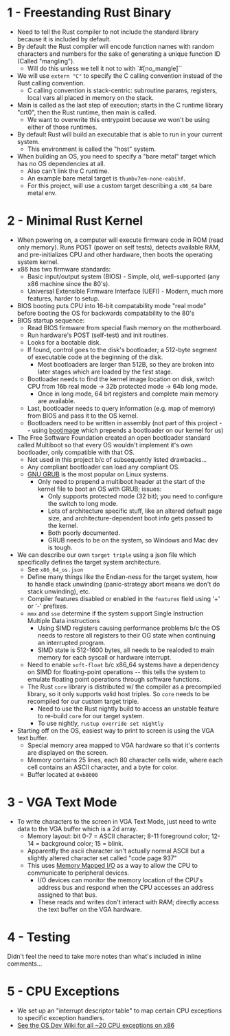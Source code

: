 # 1 - Freestanding Rust Binary

-   Need to tell the Rust compiler to not include the standard library because it is included by default.
-   By default the Rust compiler will encode function names with random characters and numbers for the sake
    of generating a unique function ID (Called "mangling").
    -   Will do this unless we tell it not to with `#[no_mangle]``
-   We will use `extern "C"` to specify the C calling convention instead of the Rust
    calling convention.
    -   C calling convention is stack-centric: subroutine params, registers, local vars
        all placed in memory on the stack.
-   Main is called as the last step of execution; starts in the C runtime library "crt0", then the Rust runtime, then main is called.
    -   We want to overwrite this entrypoint because we won't be using either of those runtimes.
-   By default Rust will build an executable that is able to run in your current system.
    -   This environment is called the "host" system.
-   When building an OS, you need to specify a "bare metal" target which has no OS dependencies at all.
    -   Also can't link the C runtime.
    -   An example bare metal target is `thumbv7em-none-eabihf`.
    -   For this project, will use a custom target describing a `x86_64` bare metal env.

# 2 - Minimal Rust Kernel

-   When powering on, a computer will execute firmware code in ROM (read only memory). Runs POST (power on self tests),
    detects available RAM, and pre-initializes CPU and other hardware, then boots the operating system kernel.
-   x86 has two firmware standards:
    -   Basic input/output system (BIOS) - Simple, old, well-supported (any x86 machine since the 80's).
    -   Universal Extensible Firmware Interface (UEFI) - Modern, much more features, harder to setup.
-   BIOS booting puts CPU into 16-bit compatability mode "real mode" before booting the OS for backwards compatability to the 80's
-   BIOS startup sequence:
    -   Read BIOS firmware from special flash memory on the motherboard.
    -   Run hardware's POST (self-test) and init routines.
    -   Looks for a bootable disk.
    -   If found, control goes to the disk's bootloader; a 512-byte segment of executable code at the beginning of the disk.
        -   Most bootloaders are larger than 512B, so they are broken into later stages which are loaded by the first stage.
    -   Bootloader needs to find the kernel image location on disk, switch CPU from 16b real mode -> 32b protected mode -> 64b long mode.
        -   Once in long mode, 64 bit registers and complete main memory are available.
    -   Last, bootloader needs to query information (e.g. map of memory) from BIOS and pass it to the OS kernel.
    -   Bootloaders need to be written in assembly (not part of this project
        -- using [bootimage](https://github.com/rust-osdev/bootimage) which prepends a bootloader on our kernel for us)
-   The Free Software Foundation created an open bootloader standard called Multiboot so that every OS wouldn't implement it's
    own bootloader, only compatible with that OS.
    -   Not used in this project b/c of subsequently listed drawbacks...
    -   Any compliant bootloader can load any compliant OS.
    -   [GNU GRUB](https://en.wikipedia.org/wiki/GNU_GRUB) is the most popular on Linux systems.
        -   Only need to prepend a multiboot header at the start of the kernel file to boot an OS with GRUB; issues:
            -   Only supports protected mode (32 bit); you need to configure the switch to long mode.
            -   Lots of architecture specific stuff, like an altered default page size, and architecture-dependent boot info
                gets passed to the kernel.
            -   Both poorly documented.
            -   GRUB needs to be on the system, so Windows and Mac dev is tough.
-   We can describe our own `target triple` using a json file which specifically defines the target system architecture.
    -   See `x86_64_os.json`
    -   Define many things like the Endian-ness for the target system, how to handle stack unwinding (panic-strategy abort means
        we don't do stack unwinding), etc.
    -   Compiler features disabled or enabled in the `features` field using '+' or '-' prefixes.
    -   `mmx` and `sse` determine if the system support Single Instruction Multiple Data instructions
        -   Using SIMD registers causing performance problems b/c the OS needs to restore all registers to their OG state when
            continuing an interrupted program.
        -   SIMD state is 512-1600 bytes, all needs to be realoded to main memory for each syscall or hardware interrupt.
    -   Need to enable `soft-float` b/c x86_64 systems have a dependency on SIMD for floating-point operations -- this tells
        the system to emulate floating point operations through software functions.
    -   The Rust `core` library is distributed w/ the compiler as a precompiled library, so it only supports valid host triples.
        So `core` needs to be recompiled for our custom target triple.
        -   Need to use the Rust nightly build to access an unstable feature to re-build `core` for our target system.
        -   To use nightly, `rustup override set nightly`
-   Starting off on the OS, easiest way to print to screen is using the VGA text buffer.
    -   Special memory area mapped to VGA hardware so that it's contents are displayed on the screen.
    -   Memory contains 25 lines, each 80 character cells wide, where each cell contains an ASCII character, and a byte for color.
    -   Buffer located at `0xb8000`

# 3 - VGA Text Mode

- 	To write characters to the screen in VGA Text Mode, just need to write data to the VGA buffer which is a 2d array.
	-	Memory layout: bit 0-7 = ASCII character; 8-11 foreground color; 12-14 = background color; 15 = blink.
	-	Apparently the ascii character isn't actually normal ASCII but a slightly altered character set called "code page 937"
	- 	This uses [Memory Mapped I/O](https://en.wikipedia.org/wiki/Memory-mapped_I/O_and_port-mapped_I/O) as a way to allow
		the CPU to communicate to peripheral devices.
		-	I/O devices can monitor the memory location of the CPU's address bus and respond when the CPU accesses an address
			assigned to that bus.
		-	These reads and writes don't interact with RAM; directly access the text buffer on the VGA hardware.

# 4 - Testing
Didn't feel the need to take more notes than what's included in inline comments...

# 5 - CPU Exceptions
- We set up an "interrupt descriptor table" to map certain CPU exceptions to specific exception handlers.
- [See the OS Dev Wiki for all ~20 CPU exceptions on x86](https://wiki.osdev.org/Exceptions)
